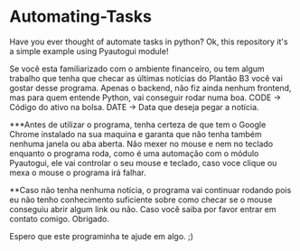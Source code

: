 # Automating-Tasks
Have you ever thought of automate tasks in python? Ok, this repository it's a simple example using Pyautogui module!


Se você esta familiarizado com o ambiente financeiro, ou tem algum trabalho que tenha que checar as últimas notícias do Plantão B3 você vai gostar desse programa. 
Apenas o backend, não fiz ainda nenhum frontend, mas para quem entende Python, vai conseguir rodar numa boa.
CODE -> Código do ativo na bolsa.
DATE -> Data que deseja pegar a notícia.

***Antes de utilizar o programa, tenha certeza de que tem o Google Chrome instalado na sua maquina e garanta que não tenha também nenhuma janela ou aba aberta. 
Não mexer no mouse e nem no teclado enquanto o programa roda, como é uma automação com o módulo Pyautogui, ele vai controlar o seu mouse e teclado, caso voce clique
ou mexa o mouse o programa irá falhar.

**Caso não tenha nenhuma notícia, o programa vai continuar rodando pois eu não tenho conhecimento suficiente sobre como checar se o mouse conseguiu abrir algum link
ou não. Caso você saiba por favor entrar em contato comigo. Obrigado.

Espero que este programinha te ajude em algo. ;)
